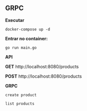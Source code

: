## GRPC

**Executar**

    docker-compose up -d

**Entrar no container:**

    go run main.go

**API**

**GET** http://localhost:8080/products

**POST** http://localhost:8080/products

**GRPC**

    create product

    list products



